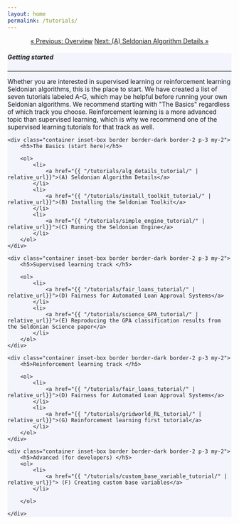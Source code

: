 ```yaml
---
layout: home
permalink: /tutorials/
---
```


<div class="container mt-4" align="center">
    <a href="{{ "/overview/" | relative_url }}" class="btn btn-primary">&laquo; Previous: Overview</a>
    <a href="{{ "/tutorials/alg_details_tutorial/" | relative_url }}" class="btn btn-primary">Next: (A) Seldonian Algorithm Details &raquo;</a>
</div>

<!-- Main Container -->
<div class="container p-3 my-5 border" style="background-color: #f3f4fc;">
    <h5 class="mb-3"><b>Getting started</b></h5>
    <hr class="my-4">
    <p>Whether you are interested in supervised learning or reinforcement learning Seldonian algorithms, this is the place to start. We have created a list of seven tutorials labeled A-G, which may be helpful before running your own Seldonian algorithms. We recommend starting with "The Basics" regardless of which track you choose. Reinforcement learning is a more advanced topic than supervised learning, which is why we recommend one of the supervised learning tutorials for that track as well.</p>

    <div class="container inset-box border border-dark border-2 p-3 my-2">
        <h5>The Basics (start here)</h5>

        <ol>
            <li>
                <a href="{{ "/tutorials/alg_details_tutorial/" | relative_url}}">(A) Seldonian Algorithm Details</a>
            </li>
            <li>
                <a href="{{ "/tutorials/install_toolkit_tutorial/" | relative_url}}">(B) Installing the Seldonian Toolkit</a>
            </li>
            <li>
                <a href="{{ "/tutorials/simple_engine_tutorial/" | relative_url}}">(C) Running the Seldonian Engine</a>
            </li>
        </ol>
    </div>

    <div class="container inset-box border border-dark border-2 p-3 my-2">
        <h5>Supervised learning track </h5>

        <ol>
            <li>
                <a href="{{ "/tutorials/fair_loans_tutorial/" | relative_url}}">(D) Fairness for Automated Loan Approval Systems</a>
            </li>
            <li>
                <a href="{{ "/tutorials/science_GPA_tutorial/" | relative_url}}">(E) Reproducing the GPA classification results from the Seldonian Science paper</a>
            </li>
        </ol>
    </div>

    <div class="container inset-box border border-dark border-2 p-3 my-2">
        <h5>Reinforcement learning track </h5>

        <ol>
            <li>
                <a href="{{ "/tutorials/fair_loans_tutorial/" | relative_url}}">(D) Fairness for Automated Loan Approval Systems</a>
            </li>
            <li>
                <a href="{{ "/tutorials/gridworld_RL_tutorial/" | relative_url}}">(G) Reinforcement learning first tutorial</a>
            </li>
        </ol>
    </div>

    <div class="container inset-box border border-dark border-2 p-3 my-2">
        <h5>Advanced (for developers) </h5>
        <ol>
            <li>
                <a href="{{ "/tutorials/custom_base_variable_tutorial/" | relative_url}}"> (F) Creating custom base variables</a>
            </li>
        
        </ol>

    </div>
</div>